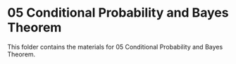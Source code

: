 # 05 Conditional Probability and Bayes Theorem

This folder contains the materials for 05 Conditional Probability and Bayes Theorem.